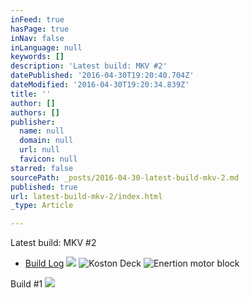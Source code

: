 ```yaml
---
inFeed: true
hasPage: true
inNav: false
inLanguage: null
keywords: []
description: 'Latest build: MKV #2'
datePublished: '2016-04-30T19:20:40.704Z'
dateModified: '2016-04-30T19:20:34.839Z'
title: ''
author: []
authors: []
publisher:
  name: null
  domain: null
  url: null
  favicon: null
starred: false
sourcePath: _posts/2016-04-30-latest-build-mkv-2.md
published: true
url: latest-build-mkv-2/index.html
_type: Article

---
```

Latest build: MKV \#2

* [Build Log][0]
![](https://the-grid-user-content.s3-us-west-2.amazonaws.com/e44c2d97-03e1-4db6-8cc6-cf69da4eee92.jpg)
![Koston Deck](https://the-grid-user-content.s3-us-west-2.amazonaws.com/59daa090-cfa2-433b-952d-2c9d72b11669.jpg)
![Enertion motor block](https://the-grid-user-content.s3-us-west-2.amazonaws.com/b03f863e-3a80-40dc-af93-b5aeb065ff4b.jpg)

Build \#1
![](https://the-grid-user-content.s3-us-west-2.amazonaws.com/a3a440ff-c9e6-4e96-b955-eb393f085773.jpg)

[0]: http://www.electric-skateboard.builders/t/mkv-build-enertion-6372-motor-and-kit-100a-hobbytech-e-skate-esc-koston-deck-lipo-6s-5a-old-hub-motors-build/2298?u=makevoid